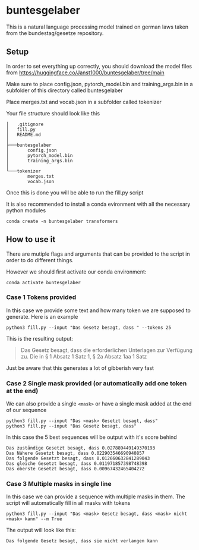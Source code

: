 # buntesgelaber

This is a natural language processing model trained on german laws taken from the bundestag/gesetze repository.

## Setup

In order to set everything up correctly, you should download the model files from https://huggingface.co/Janst1000/buntesgelaber/tree/main

Make sure to place config.json, pytorch_model.bin and training_args.bin in a subfolder of this directory called buntesgelaber

Place merges.txt and vocab.json in a subfolder called tokenizer

Your file structure should look like this

```
│   .gitignore
│   fill.py
│   README.md
│
├───buntesgelaber
│       config.json
│       pytorch_model.bin
│       training_args.bin
│
└───tokenizer
        merges.txt
        vocab.json
```

Once this is done you will be able to run the fill.py script

It is also recommended to install a conda evironment with all the necessary python modules

```
conda create -n buntesgelaber transformers
```

## How to use it

There are mutiple flags and arguments that can be provided to the script in order to do different things.

However we should first activate our conda environment:

```
conda activate buntesgelaber
```

### Case 1 Tokens provided

In this case we provide some text and how many token we are supposed to generate. Here is an example

```
python3 fill.py --input "Das Gesetz besagt, dass " --tokens 25
```

This is the resulting output:

> Das Gesetz besagt, dass die erforderlichen Unterlagen zur Verfügung zu. Die in § 1 Absatz 1 Satz 1, § 2a Absatz 1aa 1 Satz

Just be aware that this generates a lot of gibberish very fast

### Case 2 Single mask provided (or automatically add one token at the end)

We can also provide a single `<mask>` or have a single mask added at the end of our sequence

```
python3 fill.py --input "Das <mask> Gesetzt besagt, dass"
python3 fill.py --input "Das Gesetz besagt, dass"
```

In this case the 5 best sequences will be output with it's score behind

```
Das zuständige Gesetzt besagt, dass 0.027889449149370193
Das Nähere Gesetzt besagt, dass 0.022903546690940857
Das folgende Gesetzt besagt, dass 0.012660632841289043
Das gleiche Gesetzt besagt, dass 0.011971857398748398
Das oberste Gesetzt besagt, dass 0.00967432465404272
```

### Case 3 Multiple masks in single line

In this case we can provide a sequence with multiple masks in them. The script will automatically fill in all masks with tokens

```
python3 fill.py --input "Das <mask> Gesetz besagt, dass <mask> nicht <mask> kann" --m True
```

The output will look like this:

```
Das folgende Gesetz besagt, dass sie nicht verlangen kann
```
